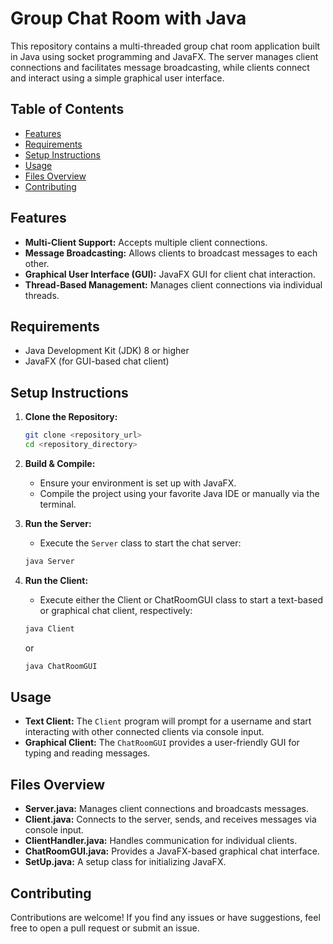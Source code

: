 # Group Chat Room with Java

This repository contains a multi-threaded group chat room application built in Java using socket programming and JavaFX. The server manages client connections and facilitates message broadcasting, while clients connect and interact using a simple graphical user interface. 

## Table of Contents
- [Features](#features)
- [Requirements](#requirements)
- [Setup Instructions](#setup-instructions)
- [Usage](#usage)
- [Files Overview](#files-overview)
- [Contributing](#contributing)

## Features
- **Multi-Client Support:** Accepts multiple client connections.
- **Message Broadcasting:** Allows clients to broadcast messages to each other.
- **Graphical User Interface (GUI):** JavaFX GUI for client chat interaction.
- **Thread-Based Management:** Manages client connections via individual threads.

## Requirements
- Java Development Kit (JDK) 8 or higher
- JavaFX (for GUI-based chat client)

## Setup Instructions
1. **Clone the Repository:**  
    ```bash
    git clone <repository_url>
    cd <repository_directory>
    ```

2. **Build & Compile:**
   - Ensure your environment is set up with JavaFX.
   - Compile the project using your favorite Java IDE or manually via the terminal.

3. **Run the Server:**
   - Execute the `Server` class to start the chat server:
   ```bash
   java Server
   ```
4. **Run the Client:**
    - Execute either the Client or ChatRoomGUI class to start a text-based or graphical chat client, respectively:
  
    ```bash
    java Client
    ```
    or
    ```bash
    java ChatRoomGUI
    ```
## Usage
- **Text Client:** The `Client` program will prompt for a username and start interacting with other connected clients via console input.
- **Graphical Client:** The `ChatRoomGUI` provides a user-friendly GUI for typing and reading messages.

## Files Overview
- **Server.java:** Manages client connections and broadcasts messages.
- **Client.java:** Connects to the server, sends, and receives messages via console input.
- **ClientHandler.java:** Handles communication for individual clients.
- **ChatRoomGUI.java:** Provides a JavaFX-based graphical chat interface.
- **SetUp.java:** A setup class for initializing JavaFX.

## Contributing
Contributions are welcome! If you find any issues or have suggestions, feel free to open a pull request or submit an issue.

